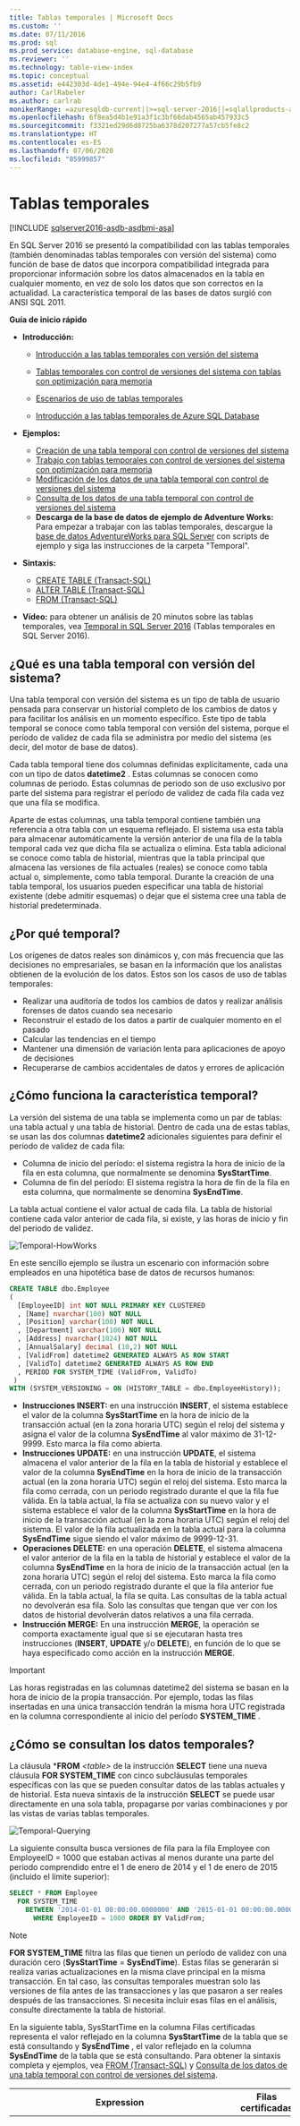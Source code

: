 ```yaml
---
title: Tablas temporales | Microsoft Docs
ms.custom: ''
ms.date: 07/11/2016
ms.prod: sql
ms.prod_service: database-engine, sql-database
ms.reviewer: ''
ms.technology: table-view-index
ms.topic: conceptual
ms.assetid: e442303d-4de1-494e-94e4-4f66c29b5fb9
author: CarlRabeler
ms.author: carlrab
monikerRange: =azuresqldb-current||>=sql-server-2016||=sqlallproducts-allversions||>=sql-server-linux-2017||=azuresqldb-mi-current
ms.openlocfilehash: 6f8ea5d4b1e91a3f1c3bf66dab4565ab457933c5
ms.sourcegitcommit: f3321ed29d6d8725ba6378d207277a57cb5fe8c2
ms.translationtype: HT
ms.contentlocale: es-ES
ms.lasthandoff: 07/06/2020
ms.locfileid: "85999857"
---
```

# <a name="temporal-tables"></a>Tablas temporales

[!INCLUDE [sqlserver2016-asdb-asdbmi-asa](../../includes/applies-to-version/sqlserver2016-asdb-asdbmi-asa.md)]

En SQL Server 2016 se presentó la compatibilidad con las tablas temporales (también denominadas tablas temporales con versión del sistema) como función de base de datos que incorpora compatibilidad integrada para proporcionar información sobre los datos almacenados en la tabla en cualquier momento, en vez de solo los datos que son correctos en la actualidad. La característica temporal de las bases de datos surgió con ANSI SQL 2011.

**Guía de inicio rápido**

- **Introducción:**

  - [Introducción a las tablas temporales con versión del sistema](../../relational-databases/tables/getting-started-with-system-versioned-temporal-tables.md)
  - [Tablas temporales con control de versiones del sistema con tablas con optimización para memoria](../../relational-databases/tables/system-versioned-temporal-tables-with-memory-optimized-tables.md)
  - [Escenarios de uso de tablas temporales](../../relational-databases/tables/temporal-table-usage-scenarios.md)

  - [Introducción a las tablas temporales de Azure SQL Database](https://azure.microsoft.com/documentation/articles/sql-database-temporal-tables/)

- **Ejemplos:**

  - [Creación de una tabla temporal con control de versiones del sistema](../../relational-databases/tables/creating-a-system-versioned-temporal-table.md)
  - [Trabajo con tablas temporales con control de versiones del sistema con optimización para memoria](../../relational-databases/tables/working-with-memory-optimized-system-versioned-temporal-tables.md)
  - [Modificación de los datos de una tabla temporal con control de versiones del sistema](../../relational-databases/tables/modifying-data-in-a-system-versioned-temporal-table.md)
  - [Consulta de los datos de una tabla temporal con control de versiones del sistema](../../relational-databases/tables/querying-data-in-a-system-versioned-temporal-table.md)
  - **Descarga de la base de datos de ejemplo de Adventure Works:** Para empezar a trabajar con las tablas temporales, descargue la [base de datos AdventureWorks para SQL Server](https://github.com/Microsoft/sql-server-samples/releases/download/adventureworks/AdventureWorks2016_EXT.bak) con scripts de ejemplo y siga las instrucciones de la carpeta "Temporal".

- **Sintaxis:**

  - [CREATE TABLE &#40;Transact-SQL&#41;](../../t-sql/statements/create-table-transact-sql.md)
  - [ALTER TABLE &#40;Transact-SQL&#41;](../../t-sql/statements/alter-table-transact-sql.md)
  - [FROM &#40;Transact-SQL&#41;](../../t-sql/queries/from-transact-sql.md)
- **Vídeo:** para obtener un análisis de 20 minutos sobre las tablas temporales, vea [Temporal in SQL Server 2016](https://channel9.msdn.com/Shows/Data-Exposed/Temporal-in-SQL-Server-2016) (Tablas temporales en SQL Server 2016).

## <a name="what-is-a-system-versioned-temporal-table"></a>¿Qué es una tabla temporal con versión del sistema?

Una tabla temporal con versión del sistema es un tipo de tabla de usuario pensada para conservar un historial completo de los cambios de datos y para facilitar los análisis en un momento específico. Este tipo de tabla temporal se conoce como tabla temporal con versión del sistema, porque el período de validez de cada fila se administra por medio del sistema (es decir, del motor de base de datos).

Cada tabla temporal tiene dos columnas definidas explícitamente, cada una con un tipo de datos **datetime2** . Estas columnas se conocen como columnas de periodo. Estas columnas de periodo son de uso exclusivo por parte del sistema para registrar el período de validez de cada fila cada vez que una fila se modifica.

Aparte de estas columnas, una tabla temporal contiene también una referencia a otra tabla con un esquema reflejado. El sistema usa esta tabla para almacenar automáticamente la versión anterior de una fila de la tabla temporal cada vez que dicha fila se actualiza o elimina. Esta tabla adicional se conoce como tabla de historial, mientras que la tabla principal que almacena las versiones de fila actuales (reales) se conoce como tabla actual o, simplemente, como tabla temporal. Durante la creación de una tabla temporal, los usuarios pueden especificar una tabla de historial existente (debe admitir esquemas) o dejar que el sistema cree una tabla de historial predeterminada.

## <a name="why-temporal"></a>¿Por qué temporal?

Los orígenes de datos reales son dinámicos y, con más frecuencia que las decisiones no empresariales, se basan en la información que los analistas obtienen de la evolución de los datos. Estos son los casos de uso de tablas temporales:

- Realizar una auditoría de todos los cambios de datos y realizar análisis forenses de datos cuando sea necesario
- Reconstruir el estado de los datos a partir de cualquier momento en el pasado
- Calcular las tendencias en el tiempo
- Mantener una dimensión de variación lenta para aplicaciones de apoyo de decisiones
- Recuperarse de cambios accidentales de datos y errores de aplicación

## <a name="how-does-temporal-work"></a>¿Cómo funciona la característica temporal?

 La versión del sistema de una tabla se implementa como un par de tablas: una tabla actual y una tabla de historial. Dentro de cada una de estas tablas, se usan las dos columnas **datetime2** adicionales siguientes para definir el período de validez de cada fila:

- Columna de inicio del período: el sistema registra la hora de inicio de la fila en esta columna, que normalmente se denomina **SysStartTime**.
- Columna de fin del período: El sistema registra la hora de fin de la fila en esta columna, que normalmente se denomina **SysEndTime**.

La tabla actual contiene el valor actual de cada fila. La tabla de historial contiene cada valor anterior de cada fila, si existe, y las horas de inicio y fin del periodo de validez.

![Temporal-HowWorks](../../relational-databases/tables/media/temporal-howworks.PNG "Temporal-HowWorks")

En este sencillo ejemplo se ilustra un escenario con información sobre empleados en una hipotética base de datos de recursos humanos:

```sql
CREATE TABLE dbo.Employee
(
  [EmployeeID] int NOT NULL PRIMARY KEY CLUSTERED
  , [Name] nvarchar(100) NOT NULL
  , [Position] varchar(100) NOT NULL
  , [Department] varchar(100) NOT NULL
  , [Address] nvarchar(1024) NOT NULL
  , [AnnualSalary] decimal (10,2) NOT NULL
  , [ValidFrom] datetime2 GENERATED ALWAYS AS ROW START
  , [ValidTo] datetime2 GENERATED ALWAYS AS ROW END
  , PERIOD FOR SYSTEM_TIME (ValidFrom, ValidTo)
 )
WITH (SYSTEM_VERSIONING = ON (HISTORY_TABLE = dbo.EmployeeHistory));
```

- **Instrucciones INSERT:** en una instrucción **INSERT**, el sistema establece el valor de la columna **SysStartTime** en la hora de inicio de la transacción actual (en la zona horaria UTC) según el reloj del sistema y asigna el valor de la columna **SysEndTime** al valor máximo de 31-12-9999. Esto marca la fila como abierta.
- **Instrucciones UPDATE:** en una instrucción **UPDATE**, el sistema almacena el valor anterior de la fila en la tabla de historial y establece el valor de la columna **SysEndTime** en la hora de inicio de la transacción actual (en la zona horaria UTC) según el reloj del sistema. Esto marca la fila como cerrada, con un periodo registrado durante el que la fila fue válida. En la tabla actual, la fila se actualiza con su nuevo valor y el sistema establece el valor de la columna **SysStartTime** en la hora de inicio de la transacción actual (en la zona horaria UTC) según el reloj del sistema. El valor de la fila actualizada en la tabla actual para la columna **SysEndTime** sigue siendo el valor máximo de 9999-12-31.
- **Operaciones DELETE:** en una operación **DELETE**, el sistema almacena el valor anterior de la fila en la tabla de historial y establece el valor de la columna **SysEndTime** en la hora de inicio de la transacción actual (en la zona horaria UTC) según el reloj del sistema. Esto marca la fila como cerrada, con un periodo registrado durante el que la fila anterior fue válida. En la tabla actual, la fila se quita. Las consultas de la tabla actual no devolverán esa fila. Solo las consultas que tengan que ver con los datos de historial devolverán datos relativos a una fila cerrada.
- **Instrucción MERGE:** En una instrucción **MERGE**, la operación se comporta exactamente igual que si se ejecutaran hasta tres instrucciones (**INSERT**, **UPDATE** y/o **DELETE**), en función de lo que se haya especificado como acción en la instrucción **MERGE**.

> [!IMPORTANT]
> Las horas registradas en las columnas datetime2 del sistema se basan en la hora de inicio de la propia transacción. Por ejemplo, todas las filas insertadas en una única transacción tendrán la misma hora UTC registrada en la columna correspondiente al inicio del período **SYSTEM_TIME** .

## <a name="how-do-i-query-temporal-data"></a>¿Cómo se consultan los datos temporales?

La cláusula ***FROM** _\<table\>_ de la instrucción **SELECT** tiene una nueva cláusula **FOR SYSTEM_TIME** con cinco subcláusulas temporales específicas con las que se pueden consultar datos de las tablas actuales y de historial. Esta nueva sintaxis de la instrucción **SELECT** se puede usar directamente en una sola tabla, propagarse por varias combinaciones y por las vistas de varias tablas temporales.

![Temporal-Querying](../../relational-databases/tables/media/temporal-querying.PNG "Temporal-Querying")

La siguiente consulta busca versiones de fila para la fila Employee con EmployeeID = 1000 que estaban activas al menos durante una parte del período comprendido entre el 1 de enero de 2014 y el 1 de enero de 2015 (incluido el límite superior):

```sql
SELECT * FROM Employee
  FOR SYSTEM_TIME
    BETWEEN '2014-01-01 00:00:00.0000000' AND '2015-01-01 00:00:00.0000000'
      WHERE EmployeeID = 1000 ORDER BY ValidFrom;
```

> [!NOTE]
> **FOR SYSTEM_TIME** filtra las filas que tienen un período de validez con una duración cero (**SysStartTime** = **SysEndTime**).
> Estas filas se generarán si realiza varias actualizaciones en la misma clave principal en la misma transacción.
> En tal caso, las consultas temporales muestran solo las versiones de fila antes de las transacciones y las que pasaron a ser reales después de las transacciones.
> Si necesita incluir esas filas en el análisis, consulte directamente la tabla de historial.

En la siguiente tabla, SysStartTime en la columna Filas certificadas representa el valor reflejado en la columna **SysStartTime** de la tabla que se está consultando y **SysEndTime** , el valor reflejado en la columna **SysEndTime** de la tabla que se está consultando. Para obtener la sintaxis completa y ejemplos, vea [FROM &#40;Transact-SQL&#41;](../../t-sql/queries/from-transact-sql.md) y [Consulta de los datos de una tabla temporal con control de versiones del sistema](../../relational-databases/tables/querying-data-in-a-system-versioned-temporal-table.md).

|Expression|Filas certificadas|Descripción|
|----------------|---------------------|-----------------|
|**AS OF**<date_time>|SysStartTime \<= date_time AND SysEndTime > date_time|Devuelve una tabla con filas que contienen los valores que fueron reales (actuales) en el momento determinado especificado en el pasado. Internamente, se realiza una unión entre la tabla temporal y su tabla de historial y los resultados se filtran para devolver los valores de la fila que era válida en el momento determinado especificado por el parámetro *<date_time>* . El valor de una fila se considera válido si el valor de *system_start_time_column_name* es menor o igual que el valor del parámetro *<date_time>* y el valor de *system_end_time_column_name* es mayor que el valor del parámetro *<date_time>* .|
|**FROM**<start_date_time>**TO**<end_date_time>|SysStartTime < end_date_time AND SysEndTime > start_date_time|Devuelve una tabla con los valores de todas las versiones de fila que estaban activas dentro del rango de tiempo especificado, independientemente de si empezaron a ser activas antes del valor del parámetro *<start_date_time>* en el argumento FROM o si dejaron de serlo después del valor del parámetro *<end_date_time>* en el argumento TO. Internamente, se realiza una unión entre la tabla temporal y su tabla de historial y los resultados se filtran para devolver los valores de todas las versiones de fila que estaban activas en cualquier momento dentro del intervalo de tiempo especificado. No se incluyen las filas que han dejado de ser activas justamente en el límite inferior definido por el punto de conexión FROM ni tampoco aquellas que se han activado exactamente en el límite superior definido por el punto de conexión TO.|
|**BETWEEN**<start_date_time>**AND**<end_date_time>|SysStartTime \<= end_date_time AND SysEndTime > start_date_time|Igual que la descripción anterior de **FOR SYSTEM_TIME FROM** <start_date_time>**TO** <end_date_time>, salvo que la tabla de filas devuelta incluye las filas que se activaron en el límite superior definido por el punto de conexión <end_date_time>.|
|**CONTAINED IN** (<start_date_time> , <end_date_time>)|SysStartTime >= start_date_time AND SysEndTime \<= end_date_time|Devuelve una tabla con los valores de todas las versiones de fila que se abrieron y cerraron dentro del rango de tiempo especificado definido por los dos valores de fecha y hora en el argumento CONTAINED IN. Se incluyen las filas que se activaron justamente en el límite inferior o que dejaron de estarlo exactamente en el límite superior.|
|**ALL**|Todas las filas|Devuelve la unión de las filas pertenecientes a la tabla actual y a la tabla de historial.|

> [!NOTE]
> Si quiere, puede ocultar estas columnas de periodo, de forma que las consultas que no hagan referencia explícitamente a estas columnas de periodo no devuelvan esas columnas (el escenario de **SELECT \* FROM** _\<table\>_ ). Para devolver una columna oculta, basta con hacer referencia explícita a dicha columna en la consulta. Del mismo modo, las instrucciones **INSERT** y **BULK INSERT** continuarán como si estas nuevas columnas de periodo no estuvieran presentes (y los valores de columna se rellenarán automáticamente). Para obtener más información sobre cómo usar la cláusula **HIDDEN** , vea [CREATE TABLE &#40;Transact-SQL&#41;](../../t-sql/statements/create-table-transact-sql.md) y [ALTER TABLE &#40;Transact-SQL&#41;](../../t-sql/statements/alter-table-transact-sql.md).

## <a name="next-steps"></a>Pasos siguientes

- [Introducción a las tablas temporales con versión del sistema](../../relational-databases/tables/getting-started-with-system-versioned-temporal-tables.md)
- [Tablas temporales con control de versiones del sistema con tablas con optimización para memoria](../../relational-databases/tables/system-versioned-temporal-tables-with-memory-optimized-tables.md)
- [Escenarios de uso de tablas temporales](../../relational-databases/tables/temporal-table-usage-scenarios.md)
- [Limitaciones y consideraciones de las tablas temporales](../../relational-databases/tables/temporal-table-considerations-and-limitations.md)
- [Administración de la retención de datos históricos en las tablas temporales con control de versiones del sistema](../../relational-databases/tables/manage-retention-of-historical-data-in-system-versioned-temporal-tables.md)
- [Creación de particiones con tablas temporales](../../relational-databases/tables/partitioning-with-temporal-tables.md)
- [Comprobaciones de coherencia del sistema de la tabla temporal](../../relational-databases/tables/temporal-table-system-consistency-checks.md)
- [Seguridad de la tabla temporal](../../relational-databases/tables/temporal-table-security.md)
- [Funciones y vistas de metadatos de la tabla temporal](../../relational-databases/tables/temporal-table-metadata-views-and-functions.md)
